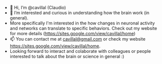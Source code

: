 - 👋 Hi, I’m @cavillal (Claudio)
- 👀 I’m interested and curious in understanding how the brain work (in general). 
-   More specifically I'm interested in the how changes in neuronal activity and networks can translate to specific behaviors. Check out my website for more details (https://sites.google.com/view/cavillal/home)
- 📫 You can contact me at cavillal@gmail.com or check my website https://sites.google.com/view/cavillal/home. 
-   Looking forward to interact and colaborate with colleagues or people interested to talk about the brain or science in general :) 

<!---
cavillal/cavillal is a ✨ special ✨ repository because its `README.md` (this file) appears on your GitHub profile.
You can click the Preview link to take a look at your changes.
--->
